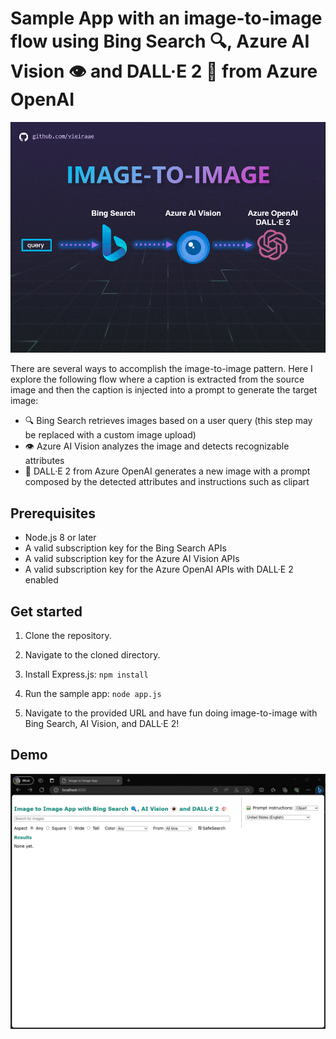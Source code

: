 # Sample App with an image-to-image flow using Bing Search 🔍, Azure AI Vision 👁️ and DALL·E 2 🎨 from Azure OpenAI

!["Flow for this use case"](image-to-image.gif)

There are several ways to accomplish the image-to-image pattern. Here I explore the following flow where a caption is extracted from the source image and then the caption is injected into a prompt to generate the target image:

- 🔍 Bing Search retrieves images based on a user query (this step may be replaced with a custom image upload)
- 👁️ Azure AI Vision analyzes the image and detects recognizable attributes
- 🎨 DALL·E 2 from Azure OpenAI generates a new image with a prompt composed by the detected attributes and instructions such as clipart 

## Prerequisites 

* Node.js 8 or later
* A valid subscription key for the Bing Search APIs
* A valid subscription key for the Azure AI Vision APIs
* A valid subscription key for the Azure OpenAI APIs with DALL·E 2 enabled 

## Get started

1. Clone the repository.
2. Navigate to the cloned directory.
3. Install Express.js:
    `npm install`

4. Run the sample app:
    `node app.js`

5. Navigate to the provided URL and have fun doing image-to-image with Bing Search, AI Vision, and DALL·E 2!

## Demo

!["Flow for this use case"](image-to-image-demo.gif)
